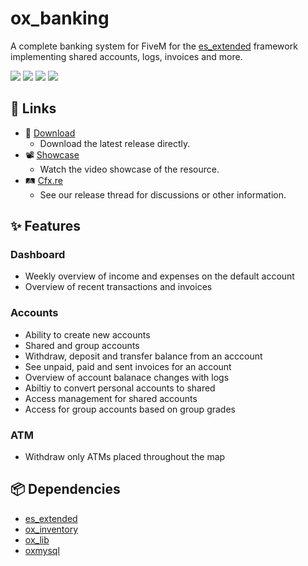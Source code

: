 # ox_banking

A complete banking system for FiveM for the [es_extended](https://github.com/esx-framework/esx_core) framework implementing shared accounts, logs, invoices and more.

![](https://img.shields.io/github/downloads/overextended/ox_banking/total?logo=github)
![](https://img.shields.io/github/downloads/overextended/ox_banking/latest/total?logo=github)
![](https://img.shields.io/github/contributors/overextended/ox_banking?logo=github)
![](https://img.shields.io/github/v/release/overextended/ox_banking?logo=github)

## 🔗 Links
- 💾 [Download](https://github.com/Simeonya/ox_banking-esx/releases/latest/download/ox_banking.zip)
  - Download the latest release directly.
- 📽️ [Showcase](https://youtu.be/WJhNDEC4Zys)
  - Watch the video showcase of the resource.
- 🛤️ [Cfx.re](https://forum.cfx.re/t/free-ox-banking/5277542)
  - See our release thread for discussions or other information.

## ✨ Features

### Dashboard

- Weekly overview of income and expenses on the default account
- Overview of recent transactions and invoices

### Accounts

- Ability to create new accounts
- Shared and group accounts
- Withdraw, deposit and transfer balance from an acccount
- See unpaid, paid and sent invoices for an account
- Overview of account balanace changes with logs
- Abiltiy to convert personal accounts to shared
- Access management for shared accounts
- Access for group accounts based on group grades

### ATM

- Withdraw only ATMs placed throughout the map

## 📦 Dependencies

- [es_extended](https://github.com/esx-framework/esx_core)
- [ox_inventory](https://github.com/overextended/ox_inventory)
- [ox_lib](https://github.com/overextended/ox_lib)
- [oxmysql](https://github.com/overextended/oxmysql)
